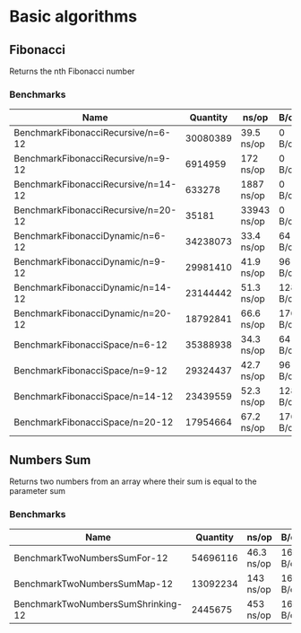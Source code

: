# Basic algorithms

## Fibonacci

Returns the nth Fibonacci number

### Benchmarks

| Name | Quantity | ns/op | B/op | allocs/op |
|--|--|--|--|--|
| BenchmarkFibonacciRecursive/n=6-12 | 30080389  | 39.5 ns/op | 0 B/op | 0 allocs/op |
| BenchmarkFibonacciRecursive/n=9-12 | 6914959  | 172 ns/op | 0 B/op | 0 allocs/op |
| BenchmarkFibonacciRecursive/n=14-12 | 633278  | 1887 ns/op | 0 B/op | 0 allocs/op |
| BenchmarkFibonacciRecursive/n=20-12 | 35181  | 33943 ns/op | 0 B/op | 0 allocs/op |
| BenchmarkFibonacciDynamic/n=6-12 | 34238073  | 33.4 ns/op | 64 B/op | 1 allocs/op |
| BenchmarkFibonacciDynamic/n=9-12 | 29981410  | 41.9 ns/op | 96 B/op | 1 allocs/op |
| BenchmarkFibonacciDynamic/n=14-12 | 23144442  | 51.3 ns/op | 128 B/op | 1 allocs/op |
| BenchmarkFibonacciDynamic/n=20-12 | 18792841  | 66.6 ns/op | 176 B/op | 1 allocs/op |
| BenchmarkFibonacciSpace/n=6-12 | 35388938  | 34.3 ns/op | 64 B/op | 1 allocs/op |
| BenchmarkFibonacciSpace/n=9-12 | 29324437  | 42.7 ns/op | 96 B/op | 1 allocs/op |
| BenchmarkFibonacciSpace/n=14-12 | 23439559  | 52.3 ns/op | 128 B/op | 1 allocs/op |
| BenchmarkFibonacciSpace/n=20-12 | 17954664  | 67.2 ns/op | 176 B/op | 1 allocs/op |

## Numbers Sum

Returns two numbers from an array where their sum is equal to the parameter sum

### Benchmarks

| Name | Quantity | ns/op | B/op | allocs/op |
|--|--|--|--|--|
| BenchmarkTwoNumbersSumFor-12 | 54696116  | 46.3 ns/op | 16 B/op | 1 allocs/op |
| BenchmarkTwoNumbersSumMap-12 | 13092234  | 143 ns/op | 16 B/op | 1 allocs/op |
| BenchmarkTwoNumbersSumShrinking-12 | 2445675  | 453 ns/op | 16 B/op | 1 allocs/op |
